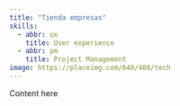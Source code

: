 ```yaml
---
title: "Tienda empresas"
skills:
  - abbr: ux
    title: User experience
  - abbr: pm
    title: Project Management
image: https://placeimg.com/640/480/tech
---
```



Content here
